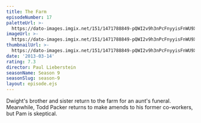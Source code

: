 ```yaml
---
title: The Farm
episodeNumber: 17
paletteUrl: >-
  https://dato-images.imgix.net/151/1471788849-pQWI2v9h3nPcFnyyisFnWU9XP9F.jpg?auto=enhance&ch=DPR%2CWidth&palette=json
imageUrl: >-
  https://dato-images.imgix.net/151/1471788849-pQWI2v9h3nPcFnyyisFnWU9XP9F.jpg?auto=compress%2Cformat&ch=DPR%2CWidth&w=500
thumbnailUrl: >-
  https://dato-images.imgix.net/151/1471788849-pQWI2v9h3nPcFnyyisFnWU9XP9F.jpg?auto=enhance&ch=DPR%2CWidth&fit=crop&fm=jpg&h=280&w=500
date: '2013-03-14'
rating: 7.3
director: Paul Lieberstein
seasonName: Season 9
seasonSlug: season-9
layout: episode.ejs
---
```


Dwight's brother and sister return to the farm for an aunt's funeral. Meanwhile, Todd Packer returns to make amends to his former co-workers, but Pam is skeptical.